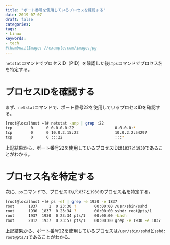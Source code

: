```yaml
---
title: "ポート番号を使用しているプロセスを確認する"
date: 2019-07-07
draft: false
categories:
tags:
- Linux
keywords:
- tech
#thumbnailImage: //example.com/image.jpg
---
```


<!--more-->

`netstat`コマンドでプロセスID（PID）を確認した後に`ps`コマンドでプロセス名を特定する。

# プロセスIDを確認する

まず、`netstat`コマンドで、ポート番号22を使用しているプロセスIDを確認する。

```bash
[root@localhost ~]# netstat -anp | grep :22
tcp        0      0 0.0.0.0:22                  0.0.0.0:*                   LISTEN      1837/sshd
tcp        0      0 10.0.2.15:22                10.0.2.2:54297              ESTABLISHED 1930/sshd
tcp        0      0 :::22                       :::*                        LISTEN      1837/sshd
```

上記結果から、ポート番号22を使用しているプロセスIDは`1837`と`1930`であることがわかる。

# プロセス名を特定する

次に、`ps`コマンドで、プロセスIDが`1837`と`1930`のプロセス名を特定する。

```bash
[root@localhost ~]# ps -ef | grep -e 1930 -e 1837
root      1837     1  0 23:30 ?        00:00:00 /usr/sbin/sshd
root      1930  1837  0 23:34 ?        00:00:00 sshd: root@pts/1
root      1937  1930  0 23:34 pts/1    00:00:00 -bash
root      2012  1937  0 23:57 pts/1    00:00:00 grep -e 1930 -e 1837
```

上記結果から、ポート番号22を使用しているプロセスは`/usr/sbin/sshd`と`sshd: root@pts/1`であることがわかる。

